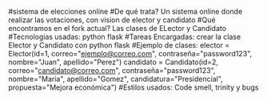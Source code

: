 #sistema de elecciones online 
#De qué trata? Un sistema online donde realizar las votaciones, con vision de elector y candidato
#Qué encontramos en el fork actual? Las clases de ELector y Candidato
#Tecnologias usadas: python flask
#Tareas Encargadas: crear la clase Elector y Candidato con python flask
#Ejemplo de clases: 
elector = Elector(id=1, correo="ejemplo@correo.com", contraseña="password123", nombre="Juan", apellido="Perez")
candidato = Candidato(id=2, correo="candidato@correo.com", contraseña="password123", nombre="Maria", apellido="Gomez", candidatura="Presidencial", propuesta="Mejora económica")
#Estilos usados: Code smell, trinity y bugs
